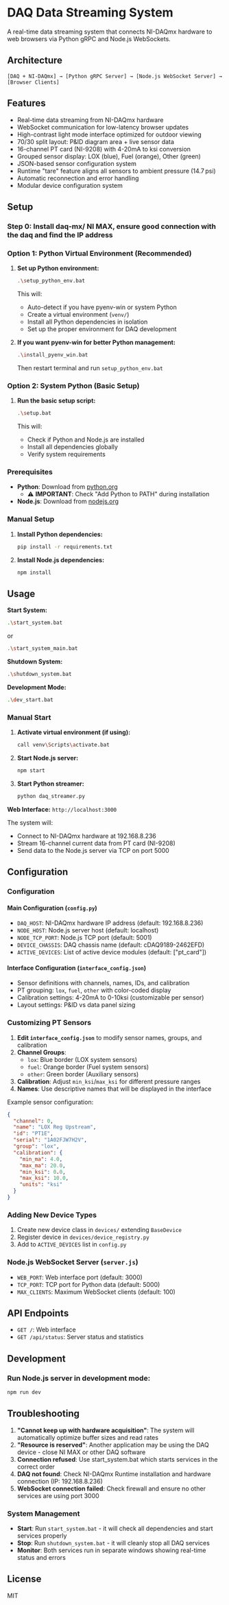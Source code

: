 # DAQ Data Streaming System

A real-time data streaming system that connects NI-DAQmx hardware to web browsers via Python gRPC and Node.js WebSockets.

## Architecture

```
[DAQ + NI-DAQmx] → [Python gRPC Server] → [Node.js WebSocket Server] → [Browser Clients]
```

## Features

- Real-time data streaming from NI-DAQmx hardware
- WebSocket communication for low-latency browser updates
- High-contrast light mode interface optimized for outdoor viewing
- 70/30 split layout: P&ID diagram area + live sensor data
- 16-channel PT card (NI-9208) with 4-20mA to ksi conversion
- Grouped sensor display: LOX (blue), Fuel (orange), Other (green)
- JSON-based sensor configuration system
- Runtime "tare" feature aligns all sensors to ambient pressure (14.7 psi)
- Automatic reconnection and error handling
- Modular device configuration system

## Setup

### Step 0: Install daq-mx/ NI MAX, ensure good connection with the daq and find the IP address

### Option 1: Python Virtual Environment (Recommended)

1. **Set up Python environment:**
   ```bash
   .\setup_python_env.bat
   ```

   This will:
   - Auto-detect if you have pyenv-win or system Python
   - Create a virtual environment (`venv/`)
   - Install all Python dependencies in isolation
   - Set up the proper environment for DAQ development

2. **If you want pyenv-win for better Python management:**
   ```bash
   .\install_pyenv_win.bat
   ```

   Then restart terminal and run `setup_python_env.bat`

### Option 2: System Python (Basic Setup)

1. **Run the basic setup script:**
   ```bash
   .\setup.bat
   ```

   This will:
   - Check if Python and Node.js are installed
   - Install all dependencies globally
   - Verify system requirements

### Prerequisites

- **Python**: Download from [python.org](https://python.org/downloads) 
  - ⚠️ **IMPORTANT**: Check "Add Python to PATH" during installation
- **Node.js**: Download from [nodejs.org](https://nodejs.org)

### Manual Setup

1. **Install Python dependencies:**
   ```bash
   pip install -r requirements.txt
   ```

2. **Install Node.js dependencies:**
   ```bash
   npm install
   ```

## Usage

**Start System:**
```bash
.\start_system.bat
```
or
```bash
.\start_system_main.bat
```

**Shutdown System:**
```bash
.\shutdown_system.bat
```

**Development Mode:**
```bash
.\dev_start.bat
```

### Manual Start

1. **Activate virtual environment (if using):**
   ```bash
   call venv\Scripts\activate.bat
   ```

2. **Start Node.js server:**
   ```bash
   npm start
   ```

3. **Start Python streamer:**
   ```bash
   python daq_streamer.py
   ```

**Web Interface:** `http://localhost:3000`

The system will:
- Connect to NI-DAQmx hardware at 192.168.8.236
- Stream 16-channel current data from PT card (NI-9208)
- Send data to the Node.js server via TCP on port 5000

## Configuration

### Configuration

#### Main Configuration (`config.py`)
- `DAQ_HOST`: NI-DAQmx hardware IP address (default: 192.168.8.236)
- `NODE_HOST`: Node.js server host (default: localhost)
- `NODE_TCP_PORT`: Node.js TCP port (default: 5001)
- `DEVICE_CHASSIS`: DAQ chassis name (default: cDAQ9189-2462EFD)
- `ACTIVE_DEVICES`: List of active device modules (default: ["pt_card"])

#### Interface Configuration (`interface_config.json`)
- Sensor definitions with channels, names, IDs, and calibration
- PT grouping: `lox`, `fuel`, `other` with color-coded display
- Calibration settings: 4-20mA to 0-10ksi (customizable per sensor)
- Layout settings: P&ID vs data panel sizing

### Customizing PT Sensors

1. **Edit `interface_config.json`** to modify sensor names, groups, and calibration
2. **Channel Groups**: 
   - `lox`: Blue border (LOX system sensors)
   - `fuel`: Orange border (Fuel system sensors) 
   - `other`: Green border (Auxiliary sensors)
3. **Calibration**: Adjust `min_ksi`/`max_ksi` for different pressure ranges
4. **Names**: Use descriptive names that will be displayed in the interface

Example sensor configuration:
```json
{
  "channel": 0,
  "name": "LOX Reg Upstream", 
  "id": "PT1E",
  "serial": "1A02FJW7H2V",
  "group": "lox",
  "calibration": {
    "min_ma": 4.0,
    "max_ma": 20.0,
    "min_ksi": 0.0,
    "max_ksi": 10.0,
    "units": "ksi"
  }
}
```

### Adding New Device Types

1. Create new device class in `devices/` extending `BaseDevice`
2. Register device in `devices/device_registry.py`
3. Add to `ACTIVE_DEVICES` list in `config.py`

### Node.js WebSocket Server (`server.js`)

- `WEB_PORT`: Web interface port (default: 3000)
- `TCP_PORT`: TCP port for Python data (default: 5000)
- `MAX_CLIENTS`: Maximum WebSocket clients (default: 100)

## API Endpoints

- `GET /`: Web interface
- `GET /api/status`: Server status and statistics

## Development

### Run Node.js server in development mode:

```bash
npm run dev
```

## Troubleshooting

1. **"Cannot keep up with hardware acquisition"**: The system will automatically optimize buffer sizes and read rates
2. **"Resource is reserved"**: Another application may be using the DAQ device - close NI MAX or other DAQ software
3. **Connection refused**: Use start_system.bat which starts services in the correct order
4. **DAQ not found**: Check NI-DAQmx Runtime installation and hardware connection (IP: 192.168.8.236)
5. **WebSocket connection failed**: Check firewall and ensure no other services are using port 3000

### System Management

- **Start**: Run `start_system.bat` - it will check all dependencies and start services properly
- **Stop**: Run `shutdown_system.bat` - it will cleanly stop all DAQ services
- **Monitor**: Both services run in separate windows showing real-time status and errors

## License

MIT 
